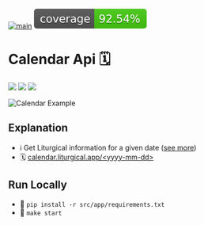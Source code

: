 [![main](https://github.com/liturgical-app/calendar-api/actions/workflows/main.yaml/badge.svg)](https://github.com/liturgical-app/calendar-api/actions/workflows/main.yaml)
<a><img src="./src/resources/coverage/coverage.svg"></a>

# Calendar Api 🗓️
<a href="https://www.python.org/"><img src="https://img.shields.io/badge/python-bea234?logo=python&logoColor=ffdd54"></a>
<a href="https://github.com/features/actions"><img src="https://img.shields.io/badge/github%20actions-%23131386.svg?logo=githubactions&logoColor=blue"></a>
<a href="https://render.com/"><img src="https://img.shields.io/badge/Render-%231ea71e.svg?logo=render&logoColor=greeen"></a>

<img alt="Calendar Example" width=800 src="https://github.com/liturgical-app/calendar-api/assets/34093915/8155a523-7884-413c-b140-87f84cfe2ead">

## Explanation
- ℹ️ Get Liturgical information for a given date ([see more](https://pypi.org/project/liturgical-calendar/))
- 🗓️ [calendar.liturgical.app/\<yyyy-mm-dd>](https://calendar.liturgical.app/today)

## Run Locally
- 🔧 `pip install -r src/app/requirements.txt`
- 🚀 `make start`